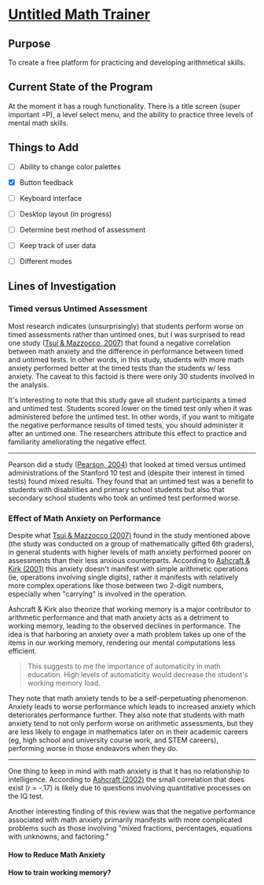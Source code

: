 # [Untitled Math Trainer](https://dkallen78.github.io/math-trainer/quickMath.html)

## Purpose

To create a free platform for practicing and developing arithmetical skills.

## Current State of the Program

At the moment it has a rough functionality. There is a title screen (super important =P),
a level select menu, and the ability to practice three levels of mental math skills.

## Things to Add

- [ ] Ability to change color palettes

- [x] Button feedback

- [ ] Keyboard interface

- [ ] Desktop layout (in progress)

- [ ] Determine best method of assessment

- [ ] Keep track of user data

- [ ] Different modes

## Lines of Investigation

### Timed versus Untimed Assessment

Most research indicates (unsurprisingly) that students perform worse on timed assessments
rather than untimed ones, but I was surprised to read one study ([Tsui & Mazzocco, 2007](https://www.ncbi.nlm.nih.gov/pmc/articles/PMC2806671/)) that found a negative
correlation between math anxiety and the difference in performance between timed and
untimed tests. In other words, in this study, students with more math anxiety performed
better at the timed tests than the students w/ less anxiety. The caveat to this factoid
is there were only 30 students involved in the analysis.

It's interesting to note that this study gave all student participants a timed and
untimed test. Students scored lower on the timed test only when it was administered
before the untimed test. In other words, if you want to mitigate the negative performance
results of timed tests, you should administer it after an untimed one. The researchers
attribute this effect to practice and familiarity ameliorating the negative effect.

---

Pearson did a study ([Pearson, 2004](http://images.pearsonassessments.com/images/tmrs/tmrs_rg/TimedUntimed.pdf)) that looked at timed versus untimed administrations of the Stanford
10 test and (despite their interest in timed tests) found mixed results. They found
that an untimed test was a benefit to students with disabilities and primary school
students but also that secondary school students who took an untimed test performed
worse.



### Effect of Math Anxiety on Performance

Despite what [Tsui & Mazzocco (2007)](https://www.ncbi.nlm.nih.gov/pmc/articles/PMC2806671/)
found in the study mentioned above (the study was conducted on a group of mathematically
gifted 6th graders), in general students with higher levels of math anxiety performed
poorer on assessments than their less anxious counterparts. According to [Ashcraft & Kirk (2001)](https://www.academia.edu/download/27137080/xge1302224.pdf) this anxiety doesn't manifest
with simple arithmetic operations (ie, operations involving single digits), rather
it manifests with relatively more complex operations like those between two 2-digit
numbers, especially when "carrying" is involved in the operation.

Ashcraft & Kirk also theorize that working memory is a major contributor to arithmetic
performance and that math anxiety acts as a detriment to working memory, leading to
the observed declines in performance. The idea is that harboring an anxiety over a
math problem takes up one of the items in our working memory, rendering our mental
computations less efficient.

> This suggests to me the importance of automaticity in math education. High levels
of automaticity would decrease the student's working memory load.

They note that math anxiety tends to be a self-perpetuating phenomenon. Anxiety leads
to worse performance which leads to increased anxiety which deteriorates performance
further. They also note that students with math anxiety tend to not only perform
worse on arithmetic assessments, but they are less likely to engage in mathematics
later on in their academic careers (eg, high school and university course work, and
STEM careers), performing worse in those endeavors when they do.

---

One thing to keep in mind with math anxiety is that it has no relationship to intelligence.
According to [Ashcraft (2002)](www.mccc.edu/~jenningh/Courses/documents/math_anxiety.pdf)
the small correlation that does exist (r = -.17) is likely due to questions involving
quantitative processes on the IQ test.

Another interesting finding of this review was that the negative performance associated
with math anxiety primarily manifests with more complicated problems such as those
involving "mixed fractions, percentages, equations with unknowns, and factoring."



#### How to Reduce Math Anxiety

#### How to train working memory?
